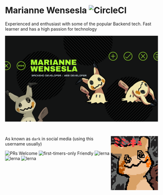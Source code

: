 # Marianne Wensesla ![CircleCI](https://circleci.com/gh/codesandbox/codesandbox-client.svg?style=svg)

Experienced and enthusiast with some of the popular Backend tech. Fast learner and has a high passion for technology

<p align="center">
  <a href="https://codesandbox.io">
    <img src="bg-aboutme-github.png">
  </a>
</p>

&nbsp;

<img src="mimikyuuu.jpg" align="right"
     alt="Size Limit logo by Anton Lovchikov" width="155" height="178">

As known as `dark` in social media (using this username usually)

![PRs Welcome](https://img.shields.io/badge/web-developer-purple)
![first-timers-only Friendly](https://img.shields.io/badge/backend-developer-blue)
![lerna](https://img.shields.io/badge/pokemon-master-red)
![lerna](https://img.shields.io/badge/chess-player-green)
![lerna](https://img.shields.io/badge/casual-gamer-black)

